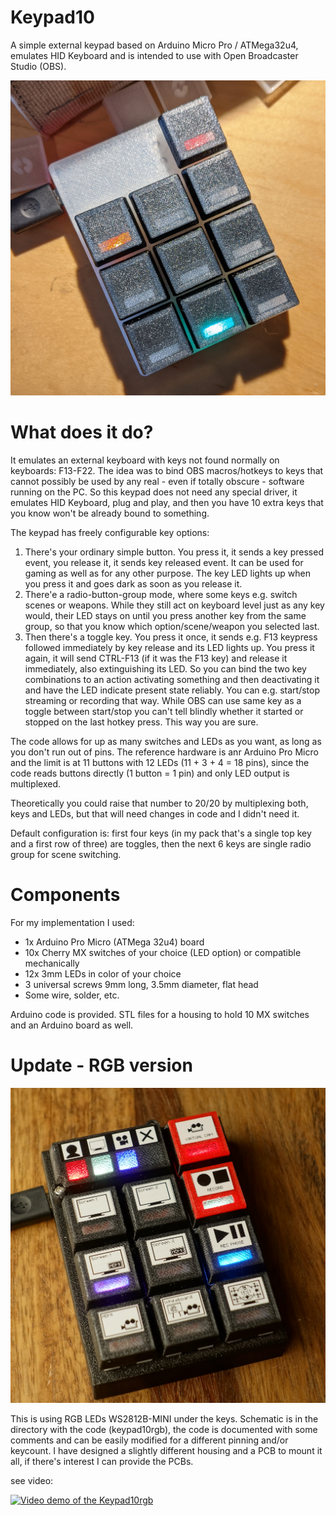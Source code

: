 # Keypad10
A simple external keypad based on Arduino Micro Pro / ATMega32u4, emulates HID Keyboard and is intended to use with Open Broadcaster Studio (OBS).

![Photo of the keypad](https://github.com/biasedlogic/Keypad10/blob/main/PXL_20201229_113510824.jpg?raw=true)

# What does it do?

It emulates an external keyboard with keys not found normally on keyboards: F13-F22. The idea was to bind OBS macros/hotkeys to keys that cannot possibly be used by any real - even if totally obscure - software running on the PC. So this keypad does not need any special driver, it emulates HID Keyboard, plug and play, and then you have 10 extra keys that you know won't be already bound to something.

The keypad has freely configurable key options:

1. There's your ordinary simple button. You press it, it sends a key pressed event, you release it, it sends key released event. It can be used for gaming as well as for any other purpose. The key LED lights up when you press it and goes dark as soon as you release it.
2. There'e a radio-button-group mode, where some keys e.g. switch scenes or weapons. While they still act on keyboard level just as any key would, their LED stays on until you press another key from the same group, so that you know which option/scene/weapon you selected last.
3. Then there's a toggle key. You press it once, it sends e.g. F13 keypress followed immediately by key release and its LED lights up. You press it again, it will send CTRL-F13 (if it was the F13 key) and release it immediately, also extinguishing its LED. So you can bind the two key combinations to an action activating something and then deactivating it and have the LED indicate present state reliably. You can e.g. start/stop streaming or recording that way. While OBS can use same key as a toggle between start/stop you can't tell blindly whether it started or stopped on the last hotkey press. This way you are sure.

The code allows for up as many switches and LEDs as you want, as long as you don't run out of pins. The reference hardware is anr Arduino Pro Micro and the limit is at 11 buttons with 12 LEDs (11 + 3 + 4 = 18 pins), since the code reads buttons directly (1 button = 1 pin) and only LED output is multiplexed. 

Theoretically you could raise that number to 20/20 by multiplexing both, keys and LEDs, but that will need changes in code and I didn't need it.

Default configuration is: first four keys (in my pack that's a single top key and a first row of three) are toggles, then the next 6 keys are single radio group for scene switching.

# Components

For my implementation I used:
* 1x Arduino Pro Micro (ATMega 32u4) board
* 10x Cherry MX switches of your choice (LED option) or compatible mechanically
* 12x 3mm LEDs in color of your choice
* 3 universal screws 9mm long, 3.5mm diameter, flat head
* Some wire, solder, etc.

Arduino code is provided.
STL files for a housing to hold 10 MX switches and an Arduino board as well.

# Update - RGB version

![Photo of the RGB version](https://github.com/biasedlogic/Keypad10/blob/main/Keypad10rgb/DSC04994.JPG?raw=true)

This is using RGB LEDs WS2812B-MINI under the keys. Schematic is in the directory with the code (keypad10rgb), the code is documented with some comments and can be easily modified for a different pinning and/or keycount. 
I have designed a slightly different housing and a PCB to mount it all, if there's interest I can provide the PCBs.


see video:

[![Video demo of the Keypad10rgb](https://img.youtube.com/vi/R8QmJMVu4xg/hqdefault.jpg)](https://www.youtube.com/watch?v=R8QmJMVu4xg)
